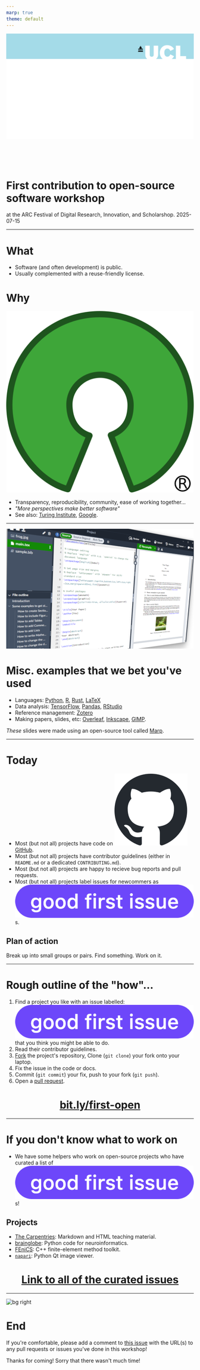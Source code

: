 ```yaml
---
marp: true
theme: default
---
```


![bg fit](assets/ucl-banner.png)

<br/><br/><br/><!-- aesthetic vspace so the title isn't too close to the UCL banner -->

# First contribution to open-source software workshop

at the ARC Festival of Digital Research, Innovation, and Scholarshop. 2025-07-15

---

<!--
paginate: true
-->

# What

- Software (and often development) is public.
- Usually complemented with a reuse-friendly license.

# Why

![bg left:30% w:300](assets/osi-logo.svg)

- Transparency, reproducibility, community, ease of working together...
- _"More perspectives make better software"_
- See also: [Turing Institute](https://www.turing.ac.uk/blog/open-source-software-why-it-matters-and-how-get-involved), [Google](https://opensource.google/documentation/reference/why).

---

![bg right:40% h:110%](assets/ss-overleaf.png)

<!--
_footer: Image [Wikimedia commons](https://commons.wikimedia.org/wiki/File:Screenshot_of_Overleaf.png)
-->

# Misc. examples that we bet you've used

- Languages: [Python](https://github.com/python/cpython), [R](https://cran.r-project.org/sources.html), [Rust](https://github.com/rust-lang/rust), [LaTeX]()
- Data analysis: [TensorFlow](https://github.com/tensorflow/tensorflow), [Pandas](https://github.com/pandas-dev/pandas), [RStudio](https://github.com/rstudio/rstudio)
- Reference management: [Zotero](https://github.com/zotero/zotero)
- Making papers, slides, etc: [Overleaf](https://github.com/overleaf/overleaf), [Inkscape](https://github.com/inkscape/inkscape), [GIMP](https://gitlab.gnome.org/GNOME/gimp).

_These_ slides were made using an open-source tool called [Marp](https://github.com/marp-team/marpit).

---

# Today

- Most (but not all) projects have code on [![h:0.9em](assets/gh.svg) GitHub](https://github.com).
- Most (but not all) projects have contributor guidelines (either in `README.md` or a dedicated `CONTRIBUTING.md`).
- Most (but not all) projects are happy to recieve bug reports and pull requests.
- Most (but not all) projects label issues for newcommers as ![h:1em](assets/good-first-issue-label.png) s.

## Plan of action

Break up into small groups or pairs. Find something. Work on it.

---

# Rough outline of the "how"...

1. Find a project you like with an issue labelled: ![h:1em](assets/good-first-issue-label.png) that you think you might be able to do.
2. Read their contributor guidelines.
3. [Fork] the project's repository, Clone (`git clone`) your fork onto your laptop.
4. Fix the issue in the code or docs.
5. Commit (`git commit`) your fix, push to your fork (`git push`).
6. Open a [pull request].

[Fork]: https://docs.github.com/en/pull-requests/collaborating-with-pull-requests/working-with-forks/fork-a-repo
[pull request]: https://docs.github.com/en/pull-requests/collaborating-with-pull-requests/proposing-changes-to-your-work-with-pull-requests/about-pull-requests

<center>

# [bit.ly/first-open](https://bit.ly/first-open)

</center>

---

<!-- FIXME: add a selfie here! -->

# If you don't know what to work on

- We have some helpers who work on open-source projects who have curated a list of ![h:1em](assets/good-first-issue-label.png) s!

## Projects

- [The Carpentries]: Markdown and HTML teaching material.
- [brainglobe]: Python code for neuroinformatics.
- [FEniCS]: C++ finite-element method toolkit.
- [`napari`]: Python Qt image viewer.

[The Carpentries]: https://github.com/search?q=label%3A%22good+first+issue%22+is%3Aopen+org%3Aswcarpentry+org%3Acarpentries+org%3Adatacarpentry+org%3Alibrarycarpentry&type=issues
[brainglobe]: https://github.com/search?q=org%3Abrainglobe+label%3A%22good+first+issue%22&type=issues
[FEniCS]: https://github.com/search?q=repo%3AFEniCS%2Fbasix+repo%3AFEniCS%2FFFCx+repo%3AFEniCS%2Fdolfinx+repo%3ADefElement%2FDefElement+label%3A%22good+first+issue%22+is%3Aopen&type=issues
[`napari`]: https://github.com/search?q=repo%3Anapari%2Fnapari+repo%3Amatplotlib%2Fnapari-matplotlib+label%3A%22good+first+issue%22%2C%22contribute%3Agood+first+issue%22+is%3Aopen+&type=issues

<center>

# [Link to all of the curated issues][all]

</center>

[all]: https://github.com/search?q=repo%3AFEniCS%2Fbasix+repo%3AFEniCS%2FFFCx+repo%3AFEniCS%2Fdolfinx+repo%3ADefElement%2FDefElement+org%3ASubmitty++org%3AOpenAstronomy+org%3Aglue-viz%2Fglue+org%3Asunpy+org%3Aastropy+org%3Ayt-project++org%3Aswcarpentry+org%3Acarpentries+org%3Adatacarpentry+org%3Alibrarycarpentry+org%3Abrainglobe+repo%3Apybamm-team%2FPyBaMM+repo%3Ascikit-hep%2Fvector+repo%3Aglass-dev%2Fglass+repo%3Amatplotlib%2Fnapari-matplotlib+label%3A%22good+first+issue%22%2C%22difficulty%3A+easy%22+is%3Aopen+&type=issues

---

![bg right](assets/ss-issue.png)

# End

If you're comfortable, please add a comment to [this issue](https://github.com/UCL-ARC/good-first-issue-hackathons/issues/4) with the URL(s) to any pull requests or issues you've done in this workshop!

Thanks for coming!
Sorry that there wasn't much time!
